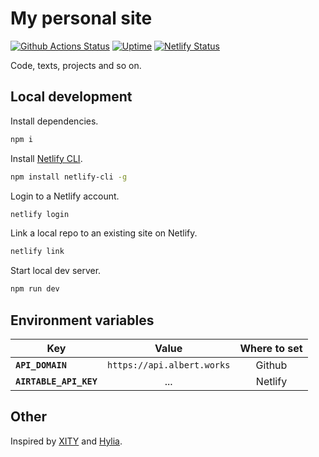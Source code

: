 # My personal site

[![Github Actions Status](https://github.com/albertmolodec/albertmolodec.github.io/workflows/Build%20and%20Deploy/badge.svg)](https://github.com/albertmolodec/albertmolodec.github.io/actions)
[![Uptime](https://img.shields.io/endpoint?url=https://raw.githubusercontent.com/albertmolodec/upptime/master/api/my-website/response-time.json)](https://status.albert.works)
[![Netlify Status](https://api.netlify.com/api/v1/badges/69934195-20b2-40e6-9c52-052660d07387/deploy-status)](https://app.netlify.com/sites/albertworks/deploys)

Code, texts, projects and so on.

## Local development

Install dependencies.

```bash
npm i
```

Install [Netlify CLI](https://github.com/netlify/cli).

```bash
npm install netlify-cli -g
```

Login to a Netlify account.

```bash
netlify login
```

Link a local repo to an existing site on Netlify.

```bash
netlify link
```

Start local dev server.

```bash
npm run dev
```

## Environment variables

| Key                    |               Value               | Where to set |
| ---------------------- | :-------------------------------: | :----------: |
| **`API_DOMAIN`**       |    `https://api.albert.works`     |    Github    |
| **`AIRTABLE_API_KEY`** |                ...                |   Netlify    |

## Other

Inspired by [XITY](https://github.com/equinusocio/xity-starter) and [Hylia](https://github.com/hankchizljaw/hylia).

